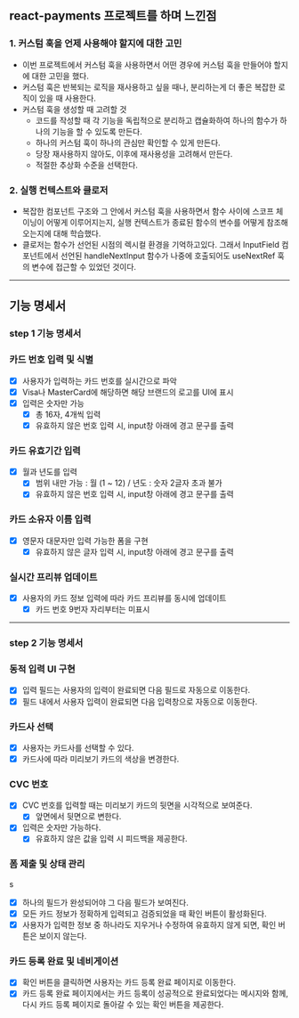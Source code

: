 ## react-payments 프로젝트를 하며 느낀점

### 1. 커스텀 훅을 언제 사용해야 할지에 대한 고민
  * 이번 프로젝트에서 커스텀 훅을 사용하면서 어떤 경우에 커스텀 훅을 만들어야 할지에 대한 고민을 했다.
  * 커스텀 훅은 반복되는 로직을 재사용하고 싶을 때나, 분리하는게 더 좋은 복잡한 로직이 있을 때 사용한다.
  * 커스텀 훅을 생성할 때 고려할 것  
    * 코드를 작성할 때 각 기능을 독립적으로 분리하고 캡슐화하여 하나의 함수가 하나의 기능을 할 수 있도록 만든다.
    * 하나의 커스텀 훅이 하나의 관심만 확인할 수 있게 만든다.
    * 당장 재사용하지 않아도, 이후에 재사용성을 고려해서 만든다.
    * 적절한 추상화 수준을 선택한다.
### 2. 실행 컨텍스트와 클로저
  * 복잡한 컴포넌트 구조와 그 안에서 커스텀 훅을 사용하면서 함수 사이에 스코프 체이닝이 어떻게 이루어지는지, 실행 컨텍스트가 종료된 함수의 변수를 어떻게 참조해 오는지에 대해 학습했다.
  * 클로저는 함수가 선언된 시점의 렉시컬 환경을 기억하고있다. 그래서 InputField 컴포넌트에서 선언된 handleNextInput 함수가 나중에 호출되어도 useNextRef 훅의 변수에 접근할 수 있었던 것이다.
***
## 기능 명세서
### step 1 기능 명세서

### 카드 번호 입력 및 식별

- [x] 사용자가 입력하는 카드 번호를 실시간으로 파악
- [x] Visa나 MasterCard에 해당하면 해당 브랜드의 로고를 UI에 표시
- [x] 입력은 숫자만 가능
  - [x] 총 16자, 4개씩 입력
  - [x] 유효하지 않은 번호 입력 시, input창 아래에 경고 문구를 출력

### 카드 유효기간 입력

- [x] 월과 년도를 입력
  - [x] 범위 내만 가능 : 월 (1 ~ 12) / 년도 : 숫자 2글자 초과 불가
  - [x] 유효하지 않은 번호 입력 시, input창 아래에 경고 문구를 출력

### 카드 소유자 이름 입력

- [x] 영문자 대문자만 입력 가능한 폼을 구현
  - [x] 유효하지 않은 글자 입력 시, input창 아래에 경고 문구를 출력

### 실시간 프리뷰 업데이트

- [x] 사용자의 카드 정보 입력에 따라 카드 프리뷰를 동시에 업데이트
  - [x] 카드 번호 9번자 자리부터는 미표시

---

### step 2 기능 명세서

### 동적 입력 UI 구현

- [x] 입력 필드는 사용자의 입력이 완료되면 다음 필드로 자동으로 이동한다.
- [x] 필드 내에서 사용자 입력이 완료되면 다음 입력창으로 자동으로 이동한다.

### 카드사 선택

- [x] 사용자는 카드사를 선택할 수 있다.
- [x] 카드사에 따라 미리보기 카드의 색상을 변경한다.

### CVC 번호

- [x] CVC 번호를 입력할 때는 미리보기 카드의 뒷면을 시각적으로 보여준다.
  - [x] 앞면에서 뒷면으로 변한다.
- [x] 입력은 숫자만 가능하다.
  - [x] 유효하지 않은 값을 입력 시 피드백을 제공한다.

### 폼 제출 및 상태 관리

s

- [x] 하나의 필드가 완성되어야 그 다음 필드가 보여진다.
- [x] 모든 카드 정보가 정확하게 입력되고 검증되었을 때 확인 버튼이 활성화된다.
- [x] 사용자가 입력한 정보 중 하나라도 지우거나 수정하여 유효하지 않게 되면, 확인 버튼은 보이지 않는다.

### 카드 등록 완료 및 네비게이션

- [x] 확인 버튼을 클릭하면 사용자는 카드 등록 완료 페이지로 이동한다.
- [x] 카드 등록 완료 페이지에서는 카드 등록이 성공적으로 완료되었다는 메시지와 함께, 다시 카드 등록 페이지로 돌아갈 수 있는 확인 버튼을 제공한다.
